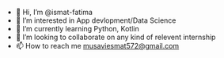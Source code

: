 - 👋 Hi, I’m @ismat-fatima
- 👀 I’m interested in App devlopment/Data Science
- 🌱 I’m currently learning Python, Kotlin
- 💞️ I’m looking to collaborate on any kind of relevent internship 
- 📫 How to reach me musaviesmat572@gmail.com

<!---
ismat-fatima/ismat-fatima is a ✨ special ✨ repository because its `README.md` (this file) appears on your GitHub profile.
You can click the Preview link to take a look at your changes.
--->
